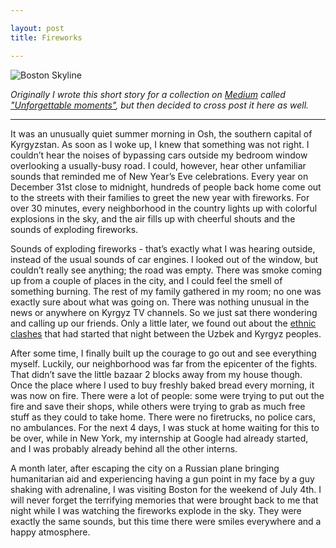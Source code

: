 ```yaml
---

layout: post
title: Fireworks

---
```


![Boston Skyline](https://dl.dropboxusercontent.com/u/4515918/photos/p4.jpg)

_Originally I wrote this short story for a collection on [Medium](https://medium.com/unforgettable-moments/2b2dd018f8fd) called ["Unforgettable moments"](https://medium.com/unforgettable-moments), but then decided to cross post it here as well._

--------------------------------

It was an unusually quiet summer morning in Osh, the southern capital of Kyrgyzstan. As soon as I woke up, I knew that something was not right. I couldn’t hear the noises of bypassing cars outside my bedroom window overlooking a usually-busy road. I could, however, hear other unfamiliar sounds that reminded me of New Year’s Eve celebrations. Every year on December 31st close to midnight, hundreds of people back home come out to the streets with their families to greet the new year with fireworks. For over 30 minutes, every neighborhood in the country lights up with colorful explosions in the sky, and the air fills up with cheerful shouts and the sounds of exploding fireworks.

Sounds of exploding fireworks - that’s exactly what I was hearing outside, instead of the usual sounds of car engines. I looked out of the window, but couldn’t really see anything; the road was empty. There was smoke coming up from a couple of places in the city, and I could feel the smell of something burning. The rest of my family gathered in my room; no one was exactly sure about what was going on. There was nothing unusual in the news or anywhere on Kyrgyz TV channels. So we just sat there wondering and calling up our friends. Only a little later, we found out about the [ethnic clashes](http://en.wikipedia.org/wiki/2010_South_Kyrgyzstan_ethnic_clashes) that had started that night between the Uzbek and Kyrgyz peoples.

After some time, I finally built up the courage to go out and see everything myself. Luckily, our neighborhood was far from the epicenter of the fights. That didn’t save the little bazaar 2 blocks away from my house though. Once the place where I used to buy freshly baked bread every morning, it was now on fire. There were a lot of people: some were trying to put out the fire and save their shops, while others were trying to grab as much free stuff as they could to take home. There were no firetrucks, no police cars, no ambulances. For the next 4 days, I was stuck at home waiting for this to be over, while in New York, my internship at Google had already started, and I was probably already behind all the other interns.

A month later, after escaping the city on a Russian plane bringing humanitarian aid and experiencing having a gun point in my face by a guy shaking with adrenaline, I was visiting Boston for the weekend of July 4th. I will never forget the terrifying memories that were brought back to me that night while I was watching the fireworks explode in the sky. They were exactly the same sounds, but this time there were smiles everywhere and a happy atmosphere.
